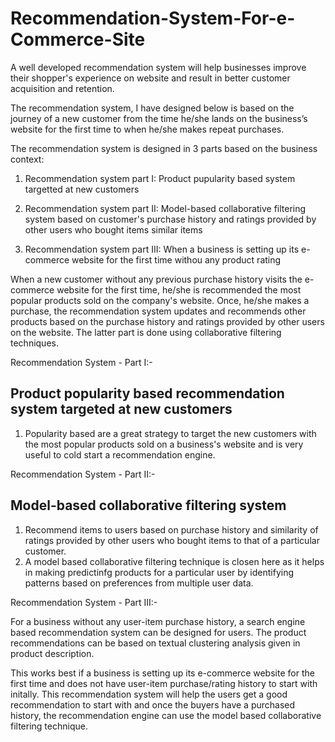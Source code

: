 # Recommendation-System-For-e-Commerce-Site

A well developed recommendation system will help businesses improve their shopper's experience on website and result in better customer acquisition and retention.

The recommendation system, I have designed below is based on the journey of a new customer from the time he/she lands on the business’s website for the first time to when he/she makes repeat purchases.

The recommendation system is designed in 3 parts based on the business context:

1. Recommendation system part I: Product pupularity based system targetted at new customers
 
2. Recommendation system part II: Model-based collaborative filtering system based on customer's purchase history and ratings provided by other users who bought items similar items
 
3. Recommendation system part III: When a business is setting up its e-commerce website for the first time withou any product rating

When a new customer without any previous purchase history visits the e-commerce website for the first time, he/she is recommended the most popular products sold on the company's website. Once, he/she makes a purchase, the recommendation system updates and recommends other products based on the purchase history and ratings provided by other users on the website. The latter part is done using collaborative filtering techniques.



Recommendation System - Part I:- 

Product popularity based recommendation system targeted at new customers
------------------------------------------------------------------------
1. Popularity based are a great strategy to target the new customers with the most popular products sold on a business's website and is very useful to cold start a recommendation engine.



Recommendation System - Part II:- 

Model-based collaborative filtering system
------------------------------------------
1. Recommend items to users based on purchase history and similarity of ratings provided by other users who bought items to that of a particular customer.
2. A model based collaborative filtering technique is closen here as it helps in making predictinfg products for a particular user by identifying patterns based on preferences from multiple user data.



Recommendation System - Part III:- 

For a business without any user-item purchase history, a search engine based recommendation system can be designed for users. The product recommendations can be based on textual clustering analysis given in product description.


This works best if a business is setting up its e-commerce website for the first time and does not have user-item purchase/rating history to start with initally. This recommendation system will help the users get a good recommendation to start with and once the buyers have a purchased history, the recommendation engine can use the model based collaborative filtering technique.
